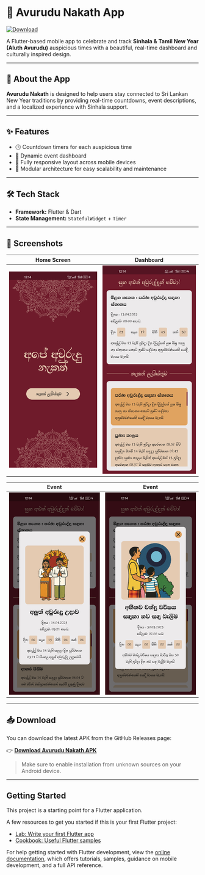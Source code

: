 # 🎉 Avurudu Nakath App

[![Download](https://img.shields.io/badge/Download-APK-blue?style=for-the-badge&logo=android)](https://github.com/gunathilakax/avurudu_nakath/releases/download/v1.0.0/avurudu_nakath.apk)

A Flutter-based mobile app to celebrate and track **Sinhala & Tamil New Year (Aluth Avurudu)** auspicious times with a beautiful, real-time dashboard and culturally inspired design.

---

## 📱 About the App

**Avurudu Nakath** is designed to help users stay connected to Sri Lankan New Year traditions by providing real-time countdowns, event descriptions, and a localized experience with Sinhala support.

---

## ✨ Features

- 🕒 Countdown timers for each auspicious time
- 📅 Dynamic event dashboard
- 📲 Fully responsive layout across mobile devices
- 🧩 Modular architecture for easy scalability and maintenance

---

## 🛠 Tech Stack

- **Framework:** Flutter & Dart
- **State Management:** `StatefulWidget` + `Timer`

---

## 📸 Screenshots

| Home Screen | Dashboard | 
|-------------|-----------|
| ![Home](/Screenshot/home.jpg) | ![Dashboard](./Screenshot/dashboard.jpg) |

| Event | Event |
|-------|-------|
| ![Event1](./Screenshot/event1.jpg) | ![Event2](./Screenshot/event2.jpg) |


---

## 📥 Download

You can download the latest APK from the GitHub Releases page:

👉 [**Download Avurudu Nakath APK**](https://github.com/gunathilakax/avurudu_nakath/releases/download/v1.0.0/avurudu_nakath.apk)

> Make sure to enable installation from unknown sources on your Android device.

---

## Getting Started

This project is a starting point for a Flutter application.

A few resources to get you started if this is your first Flutter project:

- [Lab: Write your first Flutter app](https://docs.flutter.dev/get-started/codelab)
- [Cookbook: Useful Flutter samples](https://docs.flutter.dev/cookbook)

For help getting started with Flutter development, view the
[online documentation](https://docs.flutter.dev/), which offers tutorials,
samples, guidance on mobile development, and a full API reference.
